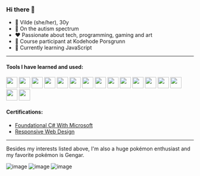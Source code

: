 ### Hi there 👋 
* 👩 Vilde (she/her), 30y
* 👀 On the autism spectrum
* ❤️ Passionate about tech, programming, gaming and art
* 🔭 Course participant at Kodehode Porsgrunn
* 🌱 Currently learning JavaScript

---

#### Tools I have learned and used:

<img src="https://devicon-website.vercel.app/api/html5/original.svg" height="30px" width="30px"/> <img src="https://devicon-website.vercel.app/api/css3/original.svg" height="30px" width="30px"/> <img src="https://devicon-website.vercel.app/api/javascript/original.svg" height="30px" width="30px"/> <img src="https://devicon-website.vercel.app/api/csharp/original.svg" height="30px" width="30px"/> <img src="https://devicon-website.vercel.app/api/vscode/original.svg" height="30px" width="30px"/> <img src="https://devicon-website.vercel.app/api/visualstudio/plain.svg" height="30px" width="30px"/> <img src="https://devicon-website.vercel.app/api/microsoftsqlserver/plain.svg?color=%23FFFFFF" height="30px" width="30px"/> <img src="https://devicon-website.vercel.app/api/github/original.svg?color=%23FFFFFF" height="30px" width="30px"/> <img src="https://devicon-website.vercel.app/api/git/original.svg" height="30px" width="30px"/> <img src="https://cdn.jsdelivr.net/gh/devicons/devicon@latest/icons/powershell/powershell-original.svg" height="30px" width="30px"/> <img src="https://cdn.jsdelivr.net/gh/devicons/devicon@latest/icons/swagger/swagger-original.svg" height="30px" width="30px"/> <img src="https://devicon-website.vercel.app/api/azure/original.svg" height="30px" width="30px"/> <img src="https://devicon-website.vercel.app/api/figma/original.svg" height="30px" width="30px"/> <img src="https://cdn.jsdelivr.net/gh/devicons/devicon@latest/icons/splunk/splunk-original-wordmark.svg" height="30px" width="30px"/> <img src="https://cdn.jsdelivr.net/gh/devicons/devicon@latest/icons/postman/postman-original.svg" height="30px" width="30px"/> <img src="https://cdn.jsdelivr.net/gh/devicons/devicon@latest/icons/markdown/markdown-original.svg" height="30px" width="30px"/>    

#### Certifications: 
* [Foundational C# With Microsoft](https://www.freecodecamp.org/certification/vildesvenkesen/foundational-c-sharp-with-microsoft)
* [Responsive Web Design](https://www.freecodecamp.org/certification/vildesvenkesen/responsive-web-design)

---

Besides my interests listed above, I'm also a huge pokémon enthusiast and my favorite pokémon is Gengar. 

![image](https://github.com/user-attachments/assets/daeca9a8-c1fc-424f-9305-d27381e92686)
![image](https://github.com/user-attachments/assets/cc574b46-10dc-4692-b6f0-4e81e9eb6204)
![image](https://github.com/user-attachments/assets/c513955a-ca1c-4845-ae7a-3328fb1972c4)
